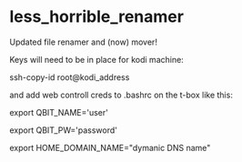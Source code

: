 # less_horrible_renamer
Updated file renamer and (now) mover!

Keys will need to be in place for kodi machine:

ssh-copy-id root@kodi_address

and add web controll creds to .bashrc on the t-box like this:

export QBIT_NAME='user'

export QBIT_PW='password'

export HOME_DOMAIN_NAME="dymanic DNS name"
